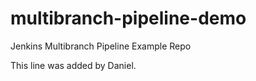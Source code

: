 # multibranch-pipeline-demo
Jenkins Multibranch Pipeline Example Repo

This line was added by Daniel.
